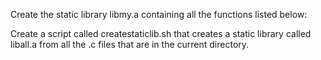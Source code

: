Create the static library libmy.a containing all the functions listed below:

Create a script called createstaticlib.sh that creates a static library called liball.a from all the .c files that are in the current directory.
